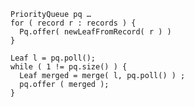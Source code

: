 

    PriorityQueue pq …
    for ( record r : records ) {
      Pq.offer( newLeafFromRecord( r ) )
    } 
    
    Leaf l = pq.poll();
    while ( 1 != pq.size() ) {
      Leaf merged = merge( l, pq.poll() ) ;
      pq.offer ( merged );
    }
    
    